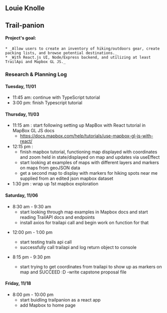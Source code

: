 ## Louie Knolle

## Trail-panion

#### Project's goal:

    * _Allow users to create an inventory of hiking/outdoors gear, create packing lists, and browse potential destinations._
    * _With React.js UI, Node/Express backend, and utilizing at least TrailApi and Mapbox GL JS._

### Research & Planning Log

#### Tuesday, 11/01

- 11:45 am: continue with TypeScript tutorial
- 3:00 pm: finish Typescript tutorial

#### Thursday, 11/03

- 11:15 am : start following setting up MapBox with React tutorial in MapBox GL JS docs
  - https://docs.mapbox.com/help/tutorials/use-mapbox-gl-js-with-react/
- 12:15 pm :
  - finish mapbox tutorial, functioning map displayed with coordinates and zoom held in state/displayed on map and updates via useEffect
  - start looking at examples of maps with different layers and markers on maps from geoJSON data
  - get a second map to display with markers for hiking spots near me supplied from an edited json mapbox dataset
- 1:30 pm : wrap up 1st mapbox exploration

#### Saturday, 11/06

- 8:30 am - 9:30 am
  - start looking through map examples in Mapbox docs and start reading TrailAPI docs and endpoints
  * install axios for trailapi call and begin work on function for that

* 12:00 pm - 1:00 pm

  - start testing trails api call

  * successfully call trailapi and log return object to console

* 8:15 pm - 9:30 pm
  - start trying to get coordinates from trailapi to show up as markers on map and SUCCEED :D
    -write capstone proposal file

#### Friday, 11/18

- 8:00 pm - 10:00 pm
  - start buidling trailpanion as a react app
  - add Mapbox to home page
